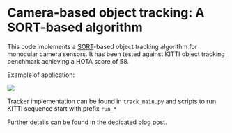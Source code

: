 # Camera-based object tracking: A SORT-based algorithm

This code implements a [SORT](https://arxiv.org/abs/1602.00763)-based object tracking algorithm for monocular camera sensors. It has been tested against KITTI object tracking benchmark achieving a HOTA score of 58.

Example of application:

![](examples/0013_output_video.gif)

Tracker implementation can be found in `track_main.py` and scripts to run KITTI sequence start with prefix `run_*`

Further details can be found in the dedicated [blog post](https://blogjtr.com/posts/object-tracking-sort/).
